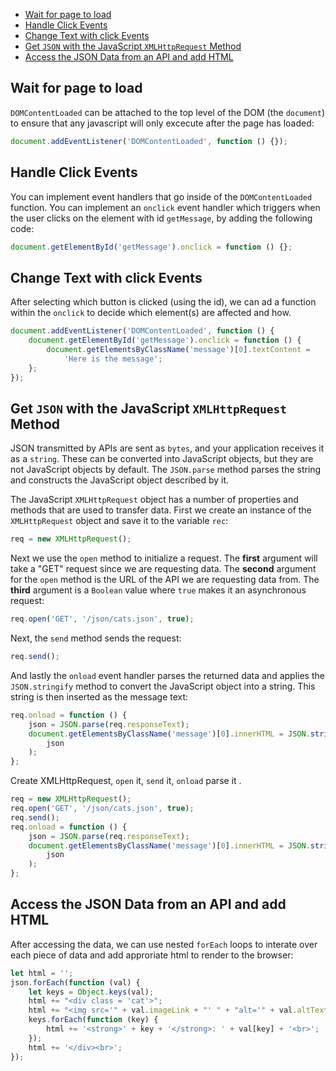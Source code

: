 - [Wait for page to load](#wait-for-page-to-load)
- [Handle Click Events](#handle-click-events)
- [Change Text with click Events](#change-text-with-click-events)
- [Get `JSON` with the JavaScript `XMLHttpRequest` Method](#get-json-with-the-javascript-xmlhttprequest-method)
- [Access the JSON Data from an API and add HTML](#access-the-json-data-from-an-api-and-add-html)

## Wait for page to load

`DOMContentLoaded` can be attached to the top level of the DOM (the `document`) to ensure that any javascript will only excecute after the page has loaded:

```javascript
document.addEventListener('DOMContentLoaded', function () {});
```

## Handle Click Events

You can implement event handlers that go inside of the `DOMContentLoaded` function. You can implement an `onclick` event handler which triggers when the user clicks on the element with id `getMessage`, by adding the following code:

```javascript
document.getElementById('getMessage').onclick = function () {};
```

## Change Text with click Events

After selecting which button is clicked (using the id), we can ad a function within the `onclick` to decide which element(s) are affected and how.

```javascript
document.addEventListener('DOMContentLoaded', function () {
	document.getElementById('getMessage').onclick = function () {
		document.getElementsByClassName('message')[0].textContent =
			'Here is the message';
	};
});
```

## Get `JSON` with the JavaScript `XMLHttpRequest` Method

JSON transmitted by APIs are sent as `bytes`, and your application receives it as a `string`. These can be converted into JavaScript objects, but they are not JavaScript objects by default. The `JSON.parse` method parses the string and constructs the JavaScript object described by it.

The JavaScript `XMLHttpRequest` object has a number of properties and methods that are used to transfer data. First we create an instance of the `XMLHttpRequest` object and save it to the variable `rec`:

```javascript
req = new XMLHttpRequest();
```

Next we use the `open` method to initialize a request. The **first** argument will take a "GET" request since we are requesting data. The **second** argument for the `open` method is the URL of the API we are requesting data from. The **third** argument is a `Boolean` value where `true` makes it an asynchronous request:

```javascript
req.open('GET', '/json/cats.json', true);
```

Next, the `send` method sends the request:

```javascript
req.send();
```

And lastly the `onload` event handler parses the returned data and applies the `JSON.stringify` method to convert the JavaScript object into a string. This string is then inserted as the message text:

```javascript
req.onload = function () {
	json = JSON.parse(req.responseText);
	document.getElementsByClassName('message')[0].innerHTML = JSON.stringify(
		json
	);
};
```

Create XMLHttpRequest, `open` it, `send` it, `onload` parse it .

```javascript
req = new XMLHttpRequest();
req.open('GET', '/json/cats.json', true);
req.send();
req.onload = function () {
	json = JSON.parse(req.responseText);
	document.getElementsByClassName('message')[0].innerHTML = JSON.stringify(
		json
	);
};
```

## Access the JSON Data from an API and add HTML

After accessing the data, we can use nested `forEach` loops to interate over each piece of data and add approriate html to render to the browser:

```javascript
let html = '';
json.forEach(function (val) {
	let keys = Object.keys(val);
	html += "<div class = 'cat'>";
	html += "<img src='" + val.imageLink + "' " + "alt='" + val.altText + "'>";
	keys.forEach(function (key) {
		html += '<strong>' + key + '</strong>: ' + val[key] + '<br>';
	});
	html += '</div><br>';
});
```
